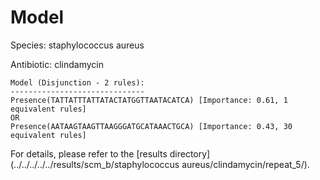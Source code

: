 
# Model

Species: staphylococcus aureus

Antibiotic: clindamycin

```
Model (Disjunction - 2 rules):
------------------------------
Presence(TATTATTTATTATACTATGGTTAATACATCA) [Importance: 0.61, 1 equivalent rules]
OR
Presence(AATAAGTAAGTTAAGGGATGCATAAACTGCA) [Importance: 0.43, 30 equivalent rules]

```

For details, please refer to the [results directory](../../../../../results/scm_b/staphylococcus aureus/clindamycin/repeat_5/).

